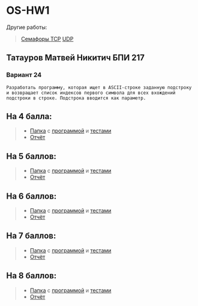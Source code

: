# OS-HW1

Другие работы:
> [Семафоры ](https://github.com/KcasTischaWattt/OS-HW2)
> [TCP](https://github.com/KcasTischaWattt/OS-HW3)
> [UDP](https://github.com/KcasTischaWattt/OS-HW4)

## Татауров Матвей Никитич БПИ 217
### Вариант 24
`Разработать программу, которая ищет в ASCII-строке заданную
подстроку и возвращает список индексов первого символа для
всех вхождений подстроки в строке. Подстрока вводится как параметр.`

## На 4 балла:
> * [Папка](https://github.com/KcasTischaWattt/OS-HW1/tree/main/%D0%9F%D1%80%D0%BE%D0%B3%D1%80%D0%B0%D0%BC%D0%BC%D0%B0%20%D0%BD%D0%B0%204%20%D0%B1%D0%B0%D0%BB%D0%BB%D0%B0) с [программой](https://github.com/KcasTischaWattt/OS-HW1/tree/main/%D0%9F%D1%80%D0%BE%D0%B3%D1%80%D0%B0%D0%BC%D0%BC%D0%B0%20%D0%BD%D0%B0%204%20%D0%B1%D0%B0%D0%BB%D0%BB%D0%B0/%D0%9A%D0%BE%D0%B4) и [тестами](https://github.com/KcasTischaWattt/OS-HW1/tree/main/%D0%9F%D1%80%D0%BE%D0%B3%D1%80%D0%B0%D0%BC%D0%BC%D0%B0%20%D0%BD%D0%B0%204%20%D0%B1%D0%B0%D0%BB%D0%BB%D0%B0/%D0%A2%D0%B5%D1%81%D1%82%D1%8B)
> * [Отчёт](https://github.com/KcasTischaWattt/OS-HW1/blob/main/%D0%9F%D1%80%D0%BE%D0%B3%D1%80%D0%B0%D0%BC%D0%BC%D0%B0%20%D0%BD%D0%B0%204%20%D0%B1%D0%B0%D0%BB%D0%BB%D0%B0/readme.md)

## На 5 баллов:
> * [Папка](https://github.com/KcasTischaWattt/OS-HW1/tree/main/%D0%9F%D1%80%D0%BE%D0%B3%D1%80%D0%B0%D0%BC%D0%BC%D0%B0%20%D0%BD%D0%B0%205%20%D0%B1%D0%B0%D0%BB%D0%BB%D0%BE%D0%B2) с [программой](https://github.com/KcasTischaWattt/OS-HW1/tree/main/%D0%9F%D1%80%D0%BE%D0%B3%D1%80%D0%B0%D0%BC%D0%BC%D0%B0%20%D0%BD%D0%B0%205%20%D0%B1%D0%B0%D0%BB%D0%BB%D0%BE%D0%B2/%D0%9A%D0%BE%D0%B4) и [тестами](https://github.com/KcasTischaWattt/OS-HW1/tree/main/%D0%9F%D1%80%D0%BE%D0%B3%D1%80%D0%B0%D0%BC%D0%BC%D0%B0%20%D0%BD%D0%B0%205%20%D0%B1%D0%B0%D0%BB%D0%BB%D0%BE%D0%B2/%D0%A2%D0%B5%D1%81%D1%82%D1%8B)
> * [Отчёт](https://github.com/KcasTischaWattt/OS-HW1/blob/main/%D0%9F%D1%80%D0%BE%D0%B3%D1%80%D0%B0%D0%BC%D0%BC%D0%B0%20%D0%BD%D0%B0%205%20%D0%B1%D0%B0%D0%BB%D0%BB%D0%BE%D0%B2/readme.md)

## На 6 баллов:
> * [Папка](https://github.com/KcasTischaWattt/OS-HW1/tree/main/%D0%9F%D1%80%D0%BE%D0%B3%D1%80%D0%B0%D0%BC%D0%BC%D0%B0%20%D0%BD%D0%B0%206%20%D0%B1%D0%B0%D0%BB%D0%BB%D0%BE%D0%B2) с [программой](https://github.com/KcasTischaWattt/OS-HW1/tree/main/%D0%9F%D1%80%D0%BE%D0%B3%D1%80%D0%B0%D0%BC%D0%BC%D0%B0%20%D0%BD%D0%B0%206%20%D0%B1%D0%B0%D0%BB%D0%BB%D0%BE%D0%B2/%D0%9A%D0%BE%D0%B4) и [тестами](https://github.com/KcasTischaWattt/OS-HW1/tree/main/%D0%9F%D1%80%D0%BE%D0%B3%D1%80%D0%B0%D0%BC%D0%BC%D0%B0%20%D0%BD%D0%B0%206%20%D0%B1%D0%B0%D0%BB%D0%BB%D0%BE%D0%B2/%D0%A2%D0%B5%D1%81%D1%82%D1%8B)
> * [Отчёт](https://github.com/KcasTischaWattt/OS-HW1/blob/main/%D0%9F%D1%80%D0%BE%D0%B3%D1%80%D0%B0%D0%BC%D0%BC%D0%B0%20%D0%BD%D0%B0%206%20%D0%B1%D0%B0%D0%BB%D0%BB%D0%BE%D0%B2/readme.md)

## На 7 баллов:
> * [Папка](https://github.com/KcasTischaWattt/OS-HW1/tree/main/%D0%9F%D1%80%D0%BE%D0%B3%D1%80%D0%B0%D0%BC%D0%BC%D0%B0%20%D0%BD%D0%B0%205%20%D0%B1%D0%B0%D0%BB%D0%BB%D0%BE%D0%B2) с [программой](https://github.com/KcasTischaWattt/OS-HW1/tree/main/%D0%9F%D1%80%D0%BE%D0%B3%D1%80%D0%B0%D0%BC%D0%BC%D0%B0%20%D0%BD%D0%B0%207%20%D0%B1%D0%B0%D0%BB%D0%BB%D0%BE%D0%B2/%D0%9A%D0%BE%D0%B4) и [тестами](https://github.com/KcasTischaWattt/OS-HW1/tree/main/%D0%9F%D1%80%D0%BE%D0%B3%D1%80%D0%B0%D0%BC%D0%BC%D0%B0%20%D0%BD%D0%B0%207%20%D0%B1%D0%B0%D0%BB%D0%BB%D0%BE%D0%B2/%D0%A2%D0%B5%D1%81%D1%82%D1%8B)
> * [Отчёт](https://github.com/KcasTischaWattt/OS-HW1/blob/main/%D0%9F%D1%80%D0%BE%D0%B3%D1%80%D0%B0%D0%BC%D0%BC%D0%B0%20%D0%BD%D0%B0%207%20%D0%B1%D0%B0%D0%BB%D0%BB%D0%BE%D0%B2/readme.md)

## На 8 баллов:
> * [Папка](https://github.com/KcasTischaWattt/OS-HW1/tree/main/%D0%9F%D1%80%D0%BE%D0%B3%D1%80%D0%B0%D0%BC%D0%BC%D0%B0%20%D0%BD%D0%B0%208%20%D0%B1%D0%B0%D0%BB%D0%BB%D0%BE%D0%B2) с [программой](https://github.com/KcasTischaWattt/OS-HW1/tree/main/%D0%9F%D1%80%D0%BE%D0%B3%D1%80%D0%B0%D0%BC%D0%BC%D0%B0%20%D0%BD%D0%B0%208%20%D0%B1%D0%B0%D0%BB%D0%BB%D0%BE%D0%B2/%D0%9A%D0%BE%D0%B4) и [тестами](https://github.com/KcasTischaWattt/OS-HW1/tree/main/%D0%9F%D1%80%D0%BE%D0%B3%D1%80%D0%B0%D0%BC%D0%BC%D0%B0%20%D0%BD%D0%B0%208%20%D0%B1%D0%B0%D0%BB%D0%BB%D0%BE%D0%B2/%D0%A2%D0%B5%D1%81%D1%82%D1%8B)
> * [Отчёт](https://github.com/KcasTischaWattt/OS-HW1/blob/main/%D0%9F%D1%80%D0%BE%D0%B3%D1%80%D0%B0%D0%BC%D0%BC%D0%B0%20%D0%BD%D0%B0%208%20%D0%B1%D0%B0%D0%BB%D0%BB%D0%BE%D0%B2/readme.md)

